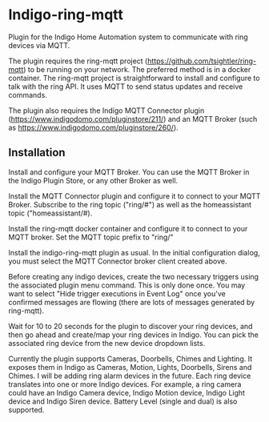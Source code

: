 # Indigo-ring-mqtt
Plugin for the Indigo Home Automation system to communicate with ring devices via MQTT.

The plugin requires the ring-mqtt project (https://github.com/tsightler/ring-mqtt) to be running on your network.  The preferred method is in a docker container.  The ring-mqtt project is straightforward to install and configure to talk with the ring API. It uses MQTT to send status updates and receive commands.

The plugin also requires the Indigo MQTT Connector plugin (https://www.indigodomo.com/pluginstore/211/) and an MQTT Broker (such as https://www.indigodomo.com/pluginstore/260/).

## Installation

Install and configure your MQTT Broker.  You can use the MQTT Broker in the Indigo Plugin Store, or any other Broker as well.

Install the MQTT Connector plugin and configure it to connect to your MQTT Broker.  Subscribe to the 
ring topic ("ring/#") as well as the homeassistant topic ("homeassistant/#). 

Install the ring-mqtt docker container and configure it to connect to your MQTT broker. Set the
MQTT topic prefix to "ring/"

Install the indigo-ring-mqtt plugin as usual.  In the initial configuration dialog, you must select the MQTT Connector broker client created above.

Before creating any indigo devices, create the two necessary triggers using the associated plugin menu command.  This is only done once.  You may want to select "Hide trigger executions in Event Log" once you've confirmed messages are flowing (there are lots of messages generated by ring-mqtt).

Wait for 10 to 20 seconds for the plugin to discover your ring devices, and then go ahead and create/map your ring devices in Indigo.  You can pick the associated ring device from the new device dropdown lists.


Currently the plugin supports Cameras, Doorbells, Chimes and Lighting.   It exposes them in Indigo as Cameras, Motion, Lights, Doorbells, Sirens and Chimes.  I will be adding ring alarm devices in the future.  Each ring device translates into one or more Indigo devices.  For example, a ring camera could have an Indigo Camera device, Indigo Motion device, Indigo Light device and Indigo Siren device.  Battery Level (single and dual) is also supported.
